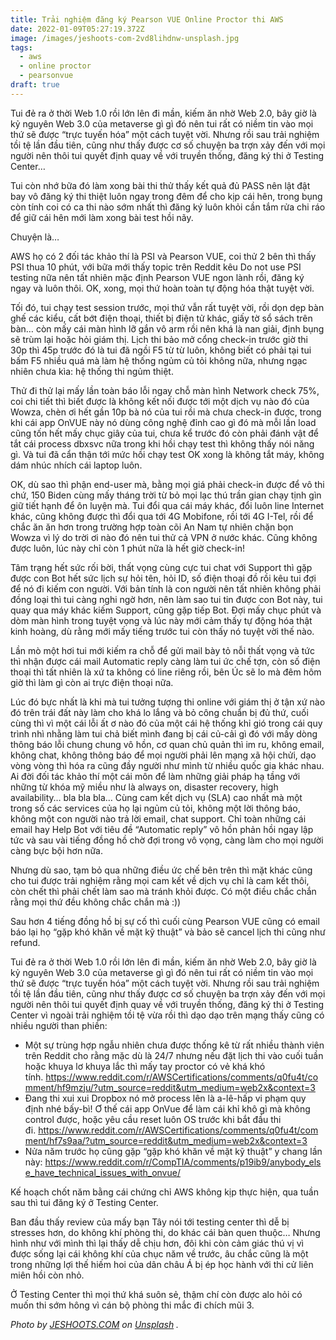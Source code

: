 ```yaml
---
title: Trải nghiệm đăng ký Pearson VUE Online Proctor thi AWS
date: 2022-01-09T05:27:19.372Z
image: /images/jeshoots-com-2vd8lihdnw-unsplash.jpg
tags:
  - aws
  - online proctor
  - pearsonvue
draft: true
---
```

Tui đẻ ra ở thời Web 1.0 rồi lớn lên đi mần, kiếm ăn nhờ Web 2.0, bây giờ là kỷ nguyên Web 3.0 của metaverse gì gì đó nên tui rất có niềm tin vào mọi thứ sẽ được “trực tuyến hóa” một cách tuyệt vời. Nhưng rồi sau trải nghiệm tồi tệ lần đầu tiên, cũng như thấy được cơ số chuyện ba trợn xảy đến với mọi người nên thôi tui quyết định quay về với truyền thống, đăng ký thi ở Testing Center…

<!-- excerpt -->



<!--StartFragment-->

Tui còn nhớ bữa đó làm xong bài thi thử thấy kết quả đủ PASS nên lật đật bay vô đăng ký thi thiệt luôn ngay trong đêm để cho kịp cái hên, trong bụng còn tính coi có ca thi nào sớm nhất thì đăng ký luôn khỏi cần tắm rửa chi ráo để giữ cái hên mới làm xong bài test hồi nãy.

Chuyện là…

AWS họ có 2 đối tác khảo thí là PSI và Pearson VUE, coi thử 2 bên thì thấy PSI thua 10 phút, với bữa mới thấy topic trên Reddit kêu Do not use PSI testing nữa nên tất nhiên mặc định Pearson VUE ngon lành rồi, đăng ký ngay và luôn thôi. OK, xong, mọi thứ hoàn toàn tự động hóa thật tuyệt vời.

Tối đó, tui chạy test session trước, mọi thứ vẫn rất tuyệt vời, rồi dọn dẹp bàn ghế các kiểu, cất bớt điện thoại, thiết bị điện tử khác, giấy tờ sổ sách trên bàn… còn mấy cái màn hình lỡ gắn vô arm rồi nên khá là nan giải, định bụng sẽ trùm lại hoặc hỏi giám thị. Lịch thi bảo mở cổng check-in trước giờ thi 30p thì 45p trước đó là tui đã ngồi F5 từ từ luôn, không biết có phải tại tui bấm F5 nhiều quá mà làm hệ thống ngủm củ tỏi không nữa, nhưng ngạc nhiên chưa kìa: hệ thống thi ngủm thiệt.

Thử đi thử lại mấy lần toàn báo lỗi ngay chỗ màn hình Network check 75%, coi chi tiết thì biết được là không kết nối được tới một dịch vụ nào đó của Wowza, chèn ơi hết gần 10p bà nó của tui rồi mà chưa check-in được, trong khi cái app OnVUE này nó dùng công nghệ đỉnh cao gì đó mà mỗi lần load cũng tốn hết mấy chục giây của tui, chưa kể trước đó còn phải đánh vật để tắt cái process dbxsvc nữa trong khi hồi chạy test thì không thấy nói năng gì. Và tui đã cẩn thận tới mức hồi chạy test OK xong là không tắt máy, không dám nhúc nhích cái laptop luôn.

OK, dù sao thì phận end-user mà, bằng mọi giá phải check-in được để vô thi chứ, 150 Biden cùng mấy tháng trời từ bỏ mọi lạc thú trần gian chạy tịnh gìn giữ tiết hạnh để ôn luyện mà. Tui đổi qua cái máy khác, đổi luôn line Internet khác, cũng không được thì đổi qua tới 4G Mobifone, rồi tới 4G I-Tel, rồi để chắc ăn ăn hơn trong trường hợp toàn cõi An Nam tự nhiên chặn bọn Wowza vì lý do trời ơi nào đó nên tui thử cả VPN ở nước khác. Cũng không được luôn, lúc này chỉ còn 1 phút nữa là hết giờ check-in!

Tâm trạng hết sức rối bời, thất vọng cùng cực tui chat với Support thì gặp được con Bot hết sức lịch sự hỏi tên, hỏi ID, số điện thoại đồ rồi kêu tui đợi để nó đi kiếm con người. Với bản tính là con người nên tất nhiên không phải đồng loại thì tui càng nghi ngờ hơn, nên làm sao tui tin được con Bot này, tui quay qua máy khác kiếm Support, cũng gặp tiếp Bot. Đợi mấy chục phút và dòm màn hình trong tuyệt vọng và lúc này mới cảm thấy tự động hóa thật kinh hoàng, dù rằng mới mấy tiếng trước tui còn thấy nó tuyệt vời thế nào.

Lần mò một hơi tui mới kiếm ra chỗ để gửi mail bày tỏ nỗi thất vọng và tức thì nhận được cái mail Automatic reply càng làm tui ức chế tợn, còn số điện thoại thì tất nhiên là xứ ta không có line riêng rồi, bên Úc sẽ lo mà đêm hôm giờ thì làm gì còn ai trực điện thoại nữa.

Lúc đó bực nhất là khi mà tui tưởng tượng thi online với giám thị ở tận xứ nào đó trên trái đất này làm cho khá lo lắng và bỏ công chuẩn bị đủ thứ, cuối cùng thì vì một cái lỗi ất ơ nào đó của một cái hệ thống khỉ gió trong cái quy trình nhì nhằng làm tui chả biết mình đang bị cái củ-cải gì đó với mấy dòng thông báo lỗi chung chung vô hồn, cơ quan chủ quản thì im ru, không email, không chat, không thông báo để mọi người phải lên mạng xã hội chửi, dạo vòng vòng thì hóa ra cũng đầy người như mình từ nhiều quốc gia khác nhau. Ai đời đối tác khảo thí một cái môn để làm những giải pháp hạ tầng với những từ khóa mỹ miều như là always on, disaster recovery, high availability… bla bla bla… Cùng cam kết dịch vụ (SLA) cao nhất mà một trong số các services của họ lại ngủm củ tỏi, không một lời thông báo, không một con người nào trả lời email, chat support. Chỉ toàn những cái email hay Help Bot với tiêu đề “Automatic reply” vô hồn phản hồi ngay lập tức và sau vài tiếng đồng hồ chờ đợi trong vô vọng, càng làm cho mọi người càng bực bội hơn nữa.

Nhưng dù sao, tạm bỏ qua những điều ức chế bên trên thì mặt khác cũng cho tui được trải nghiệm rằng mọi cam kết về dịch vụ chỉ là cam kết thôi, còn chết thì phải chết làm sao mà tránh khỏi được. Có một điều chắc chắn rằng mọi thứ đều không chắc chắn mà :))

Sau hơn 4 tiếng đồng hồ bị sự cố thì cuối cùng Pearson VUE cũng có email báo lại họ “gặp khó khăn về mặt kỹ thuật” và bảo sẽ cancel lịch thi cũng như refund.

Tui đẻ ra ở thời Web 1.0 rồi lớn lên đi mần, kiếm ăn nhờ Web 2.0, bây giờ là kỷ nguyên Web 3.0 của metaverse gì gì đó nên tui rất có niềm tin vào mọi thứ sẽ được “trực tuyến hóa” một cách tuyệt vời. Nhưng rồi sau trải nghiệm tồi tệ lần đầu tiên, cũng như thấy được cơ số chuyện ba trợn xảy đến với mọi người nên thôi tui quyết định quay về với truyền thống, đăng ký thi ở Testing Center vì ngoài trải nghiệm tồi tệ vừa rồi thì dạo dạo trên mạng thấy cũng có nhiều người than phiền:

* Một sự trùng hợp ngẫu nhiên chưa được thống kê từ rất nhiều thành viên trên Reddit cho rằng mặc dù là 24/7 nhưng nếu đặt lịch thi vào cuối tuần hoặc khuya lơ khuya lắc thì mấy tay proctor có vẻ khá khó tính. [](https://www.reddit.com/r/AWSCertifications/comments/q0fu4t/comment/hf9mzju/?utm_source=reddit&utm_medium=web2x&context=3)<https://www.reddit.com/r/AWSCertifications/comments/q0fu4t/comment/hf9mzju/?utm_source=reddit&utm_medium=web2x&context=3>
* Đang thi xui xui Dropbox nó mở process lên là a-lê-hấp vi phạm quy định nhé bấy-bì! Ơ thế cái app OnVue để làm cái khỉ khô gì mà không control được, hoặc yêu cầu reset luôn OS trước khi bắt đầu thi đi. [](https://www.reddit.com/r/AWSCertifications/comments/q0fu4t/comment/hf7s9aa/?utm_source=reddit&utm_medium=web2x&context=3)<https://www.reddit.com/r/AWSCertifications/comments/q0fu4t/comment/hf7s9aa/?utm_source=reddit&utm_medium=web2x&context=3>
* Nửa năm trước họ cũng gặp “gặp khó khăn về mặt kỹ thuật” y chang lần này: [](https://www.reddit.com/r/CompTIA/comments/p19ib9/anybody_else_have_technical_issues_with_onvue/)<https://www.reddit.com/r/CompTIA/comments/p19ib9/anybody_else_have_technical_issues_with_onvue/>

Kế hoạch chốt năm bằng cái chứng chỉ AWS không kịp thực hiện, qua tuần sau thì tui đăng ký ở Testing Center.

Ban đầu thấy review của mấy bạn Tây nói tới testing center thì dễ bị stresses hơn, do không khí phòng thi, do khác cái bàn quen thuộc… Nhưng hình như với mình thì lại thấy dễ chịu hơn, đôi khi còn cảm giác thú vị vì được sống lại cái không khí của chục năm về trước, âu chắc cũng là một trong những lợi thế hiếm hoi của dân châu Á bị ép học hành với thi cử liên miên hồi còn nhỏ.

Ở Testing Center thì mọi thứ khá suôn sẻ, thậm chí còn được alo hỏi có muốn thi sớm hông vì cán bộ phòng thi mắc đi chích mũi 3.

*Photo by <a href="https://unsplash.com/@jeshoots?utm_source=unsplash&utm_medium=referral&utm_content=creditCopyText">JESHOOTS.COM</a> on <a href="https://unsplash.com/s/photos/online-exam?utm_source=unsplash&utm_medium=referral&utm_content=creditCopyText">Unsplash</a>*
  *.*

<!--EndFragment-->